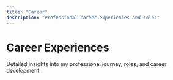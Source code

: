 ```yaml
---
title: "Career"
description: "Professional career experiences and roles"
---
```


# Career Experiences

Detailed insights into my professional journey, roles, and career development.
